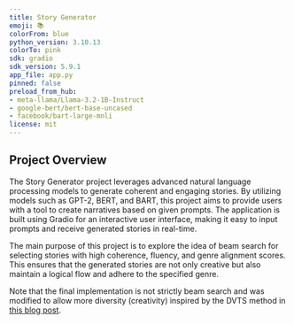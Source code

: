 ```yaml
---
title: Story Generator
emoji: 📚
colorFrom: blue
python_version: 3.10.13
colorTo: pink
sdk: gradio
sdk_version: 5.9.1
app_file: app.py
pinned: false
preload_from_hub:
- meta-llama/Llama-3.2-1B-Instruct
- google-bert/bert-base-uncased
- facebook/bart-large-mnli
license: mit
---
```


## Project Overview

The Story Generator project leverages advanced natural language processing models to generate coherent and engaging stories. By utilizing models such as GPT-2, BERT, and BART, this project aims to provide users with a tool to create narratives based on given prompts. The application is built using Gradio for an interactive user interface, making it easy to input prompts and receive generated stories in real-time.

The main purpose of this project is to explore the idea of beam search for selecting stories with high coherence, fluency, and genre alignment scores. This ensures that the generated stories are not only creative but also maintain a logical flow and adhere to the specified genre.

Note that the final implementation is not strictly beam search and was modified to allow more diversity (creativity) inspired by the DVTS method in [this blog post](https://huggingface.co/spaces/HuggingFaceH4/blogpost-scaling-test-time-compute).
